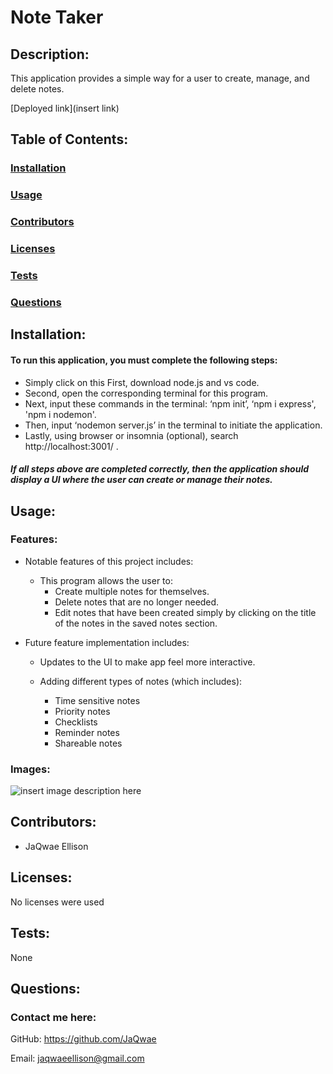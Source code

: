 # Note Taker

  

## Description:

This application provides a simple way for a user to create, manage, and delete notes.

  

[Deployed link](insert link)

  

## Table of Contents:

### [Installation](#installation)

### [Usage](#usage)

### [Contributors](#contributors)

### [Licenses](#licenses)

### [Tests](#tests)

### [Questions](#questions)

  

## Installation:

 #### To run this application, you must complete the following steps:

- Simply click on this First, download node.js and vs code.
- Second, open the corresponding terminal for this program.
- Next, input these commands in the terminal: ‘npm init’, ‘npm i express', 'npm i nodemon'.
- Then, input ‘nodemon server.js’ in the terminal to initiate the application.
- Lastly, using browser or insomnia (optional), search http://localhost:3001/ .

##### If all steps above are completed correctly, then the application should display a UI where the user can create  or manage their notes.

  

## Usage:

  

### Features:

- Notable features of this project includes:

	- This program allows the user to:
		- Create multiple notes for themselves.
		- Delete notes that are no longer needed.
		- Edit notes that have been created simply by clicking on the title of the notes in the saved notes section.

  

- Future feature implementation includes:

	- Updates to the UI to make app feel more interactive.
	
	- Adding different types of notes (which includes):
		-  Time sensitive notes
		- Priority notes
		- Checklists
		- Reminder notes
		- Shareable notes

  

### Images:

![insert image description here](.assets/images/..png)

  

## Contributors:

- JaQwae Ellison

  

## Licenses:

No licenses were used

  
  

## Tests:

None

  

## Questions:

### Contact me here:

GitHub: https://github.com/JaQwae

Email: jaqwaeellison@gmail.com